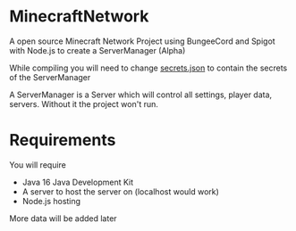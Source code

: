 # MinecraftNetwork

A open source Minecraft Network Project using BungeeCord and Spigot with Node.js to create a ServerManager (Alpha)

While compiling you will need to change [secrets.json](Common/src/secrets.json) to contain the secrets of the ServerManager

A ServerManager is a Server which will control all settings, player data, servers. Without it the project won't run.

# Requirements

You will require

 - Java 16 Java Development Kit
 - A server to host the server on (localhost would work)
 - Node.js hosting

More data will be added later